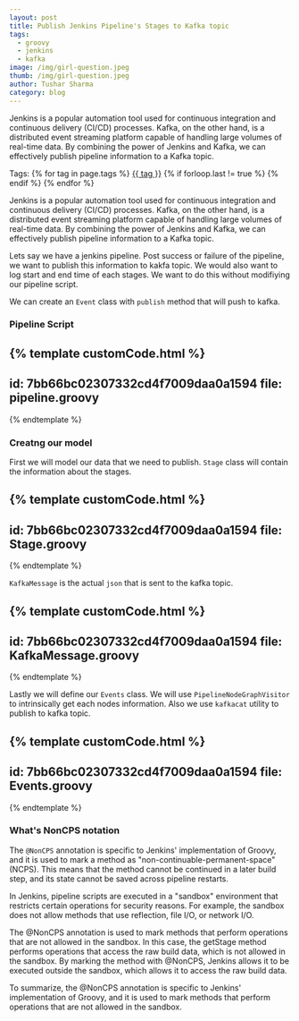 ```yaml
---
layout: post
title: Publish Jenkins Pipeline's Stages to Kafka topic
tags:
  - groovy
  - jenkins
  - kafka
image: /img/girl-question.jpeg
thumb: /img/girl-question.jpeg
author: Tushar Sharma
category: blog
---
```


Jenkins is a popular automation tool used for continuous integration and continuous delivery (CI/CD) processes. Kafka, on the other hand, is a distributed event streaming platform capable of handling large volumes of real-time data. By combining the power of Jenkins and Kafka, we can effectively publish pipeline information to a Kafka topic.<!-- truncate_here -->
<p>Tags: {% for tag in page.tags %} <a class="mytag" href="/tag/{{ tag }}" title="View posts tagged with &quot;{{ tag }}&quot;">{{ tag }}</a>  {% if forloop.last != true %} {% endif %} {% endfor %} </p>

Jenkins is a popular automation tool used for continuous integration and continuous delivery (CI/CD) processes. Kafka, on the other hand, is a distributed event streaming platform capable of handling large volumes of real-time data. By combining the power of Jenkins and Kafka, we can effectively publish pipeline information to a Kafka topic.

Lets say we have a jenkins pipeline. Post success or failure of the pipeline, we want to publish this information to kakfa topic. We would also want to log start and end time of each stages. We want to do this without modifiying our pipeline script.

We can create an `Event` class with `publish` method that will push to kafka.

### Pipeline Script


{% template customCode.html %}
---
id: 7bb66bc02307332cd4f7009daa0a1594
file: pipeline.groovy
---
{% endtemplate %}

### Creatng our model

First we will model our data that we need to publish. `Stage` class will contain the information about the stages.

{% template customCode.html %}
---
id: 7bb66bc02307332cd4f7009daa0a1594
file: Stage.groovy
---
{% endtemplate %}

`KafkaMessage` is the actual `json` that is sent to the kafka topic.

{% template customCode.html %}
---
id: 7bb66bc02307332cd4f7009daa0a1594
file: KafkaMessage.groovy
---
{% endtemplate %}

Lastly we will define our `Events` class. We will use `PipelineNodeGraphVisitor` to intrinsically get each nodes information. Also we use `kafkacat` utility to publish to kafka topic.

{% template customCode.html %}
---
id: 7bb66bc02307332cd4f7009daa0a1594
file: Events.groovy
---
{% endtemplate %}

### What's NonCPS notation

The `@NonCPS` annotation is specific to Jenkins' implementation of Groovy, and it is used to mark a method as "non-continuable-permanent-space" (NCPS). This means that the method cannot be continued in a later build step, and its state cannot be saved across pipeline restarts.

In Jenkins, pipeline scripts are executed in a "sandbox" environment that restricts certain operations for security reasons. For example, the sandbox does not allow methods that use reflection, file I/O, or network I/O.

The @NonCPS annotation is used to mark methods that perform operations that are not allowed in the sandbox. In this case, the getStage method performs operations that access the raw build data, which is not allowed in the sandbox. By marking the method with @NonCPS, Jenkins allows it to be executed outside the sandbox, which allows it to access the raw build data.

To summarize, the @NonCPS annotation is specific to Jenkins' implementation of Groovy, and it is used to mark methods that perform operations that are not allowed in the sandbox.